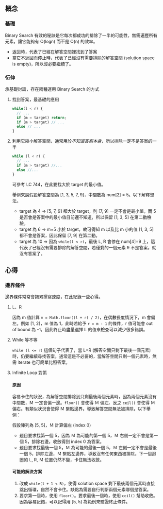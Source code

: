 ## 概念
### 基礎
Binary Search 有效的秘訣是它每次都成功的排除了一半的可能性，無需遍歷所有元素，讓它能夠有 O(logn) 而不是 O(n) 的效率。
- 返回時，代表了已經在解答空間裡找到了答案
- 當它不返回而停止時，代表了已經沒有需要排除的解答空間 (solution space is empty)，所以沒必要繼續了。

### 衍伸
承基礎討論，存在兩種運用 Binary Search 的方式
1. 找到答案，最基礎的應用

    ```js
    while(l < r) {
      // ...
      if (m = target) return;
      if (m > target) // ...
      else // ...
    }

    ```

2. 利用它縮小解答空間，通常用於*不知道答案本身*，所以排除一定不是答案的一半

    ```js
    while (l < r) {
      // ...
      if (m > target) //...
      else //...
    }
    ```
    可參考 LC 744，在此要找大於 target 的最小值。

    舉例來說假設解答空間為 [1, 3, 5, 7, 9]，中間數為 num[2] = 5。以下解釋想法。

    - target 為 4 => [5, 7, 9] 都大於 target，則 [7, 9] 一定不會是最小值，而 5 是否會是答案中的最小值目前還不知道，所以保留 [1, 3, 5] 在第二動檢驗。
    - target 為 6 => m=5 小於 target，故可得知 m 以及比 m 小的值 [1, 3, 5] 都不會是答案，因此保留 [7, 9] 在第二動。
    - target 為 10 => 因為 `while(l < r)`，最後 L, R 會停在 num[4]=9 上，這代表了已經沒有需要排除的解答空間，若僅剩的一個元素 9 不是答案，就沒有答案了。

## 心得
### 邊界條件
邊界條件常常會拖累撰寫速度，在此紀錄一些心得。

1. L、R

    因為 m 值計算 `m = Math.floor((l + r) / 2)`，在偶數長度情況下，m 會偏左。例如 [1, 2]，m 值為 1，此時若給予 `r = m - 1` 的條件，r 值可能會 out of bound 為 -1，因此終止時盡量選擇 L 的值來檢查可以減少很多錯誤。

2. While 等不等

    `while (l <= r)` 這個句子代表了，當 L=R (解答空間只剩下最後一個元素) 時，仍要繼續尋找答案。通常這是不必要的，當解答空間只剩一個元素時，無需 iterate 也可簡單比照答案。

3. Infinite Loop 對策

    #### 原因
    容易卡住的狀況，為解答空間排除到只剩最後兩個元素時，因為兩個元素沒有中間數，Ｍ 一定會偏一邊。`floor()` 會使得 Ｍ 偏左、反之 `ceil()` 會使得 Ｍ 偏右。有類似狀況會使得 Ｍ 緊貼邊界，導致解答空間無法被排除，以下舉例：

    假設陣列為 [5, 5]，Ｍ 計算偏左 (index 0)
    - 題目要求找第一個 5，因為 Ｍ 為可能的第一個 5，Ｍ 右側一定不會是第一個 5，排除右邊，收斂得到 index 0 為答案。
    - 題目要求找最後一個 5，Ｍ 為可能的最後一個 5，Ｍ 左側一定不會是最後一個 5，排除左邊，Ｍ 緊貼左邊界，導致沒有任何東西被排除，下一個迴圈的 L, R, Ｍ 位置仍然不變，卡住無法收斂。

    #### 可能的解決方案
    1. 改成 `while(l + 1 < R)`，使得 solution space 剩下最後兩個元素時直接跳出循環，自然不會卡住。缺點為需要自行判斷兩個元素哪個是答案。
    2. 要求第一個時，使用 `floor()`。要求最後一個時，使用 `ceil()` 幫助收斂。因為容易記錯，可以記得用 [5, 5] 為範例來驗證終止條件。

